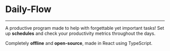# Daily-Flow

<hr/>

A productive program made to help with forgettable yet important tasks! Set up <b>schedules</b> and check your productivity metrics throughout the days.

Completely <b>offline</b> and <b>open-source</b>, made in React using TypeScript.



